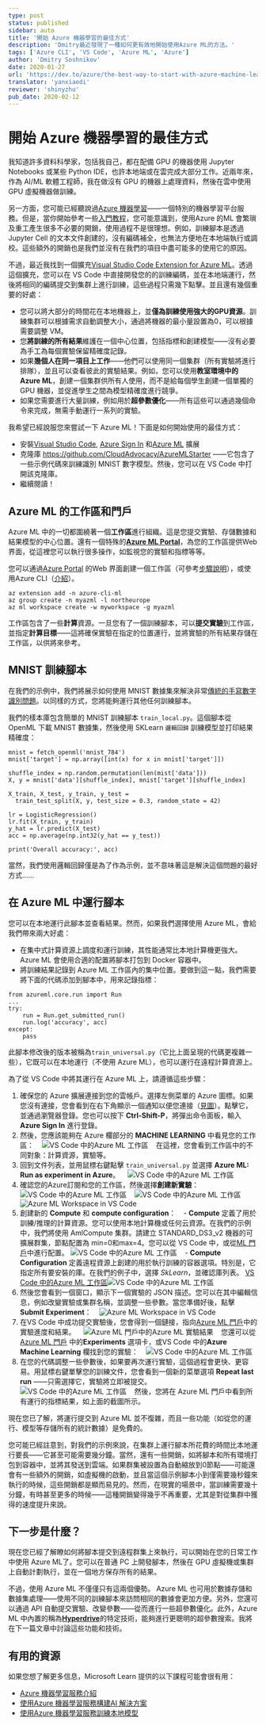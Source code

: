```yaml
---
type: post
status: published
sidebar: auto
title: '開始 Azure 機器學習的最佳方式'
description: 'Dmitry最近發現了一種如何更有效地開始使用Azure ML的方法。'
tags: ['Azure CLI', 'VS Code', 'Azure ML', 'Azure']
author: 'Dmitry Soshnikov'
date: 2020-01-27
url: 'https://dev.to/azure/the-best-way-to-start-with-azure-machine-learning-17jl'
translator: 'yanxiaodi'
reviewer: 'shinyzhu'
pub_date: 2020-02-12
---
```


# 開始 Azure 機器學習的最佳方式

<ContentMeta />

我知道許多資料科學家，包括我自己，都在配備 GPU 的機器使用 Jupyter Notebooks 或某些 Python IDE，也許本地端或在雲完成大部分工作。近兩年來，作為 AI/ML 軟體工程師，我在做沒有 GPU 的機器上處理資料，然後在雲中使用 GPU 虛擬機器做訓練。

另一方面，您可能已經聽說過[Azure 機器學習](https://docs.microsoft.com/azure/machine-learning/?WT.mc_id=azureselected-content31-xinglzhu)——一個特別的機器學習平台服務。但是，當你開始參考一些[入門教程](https://docs.microsoft.com/azure/machine-learning/tutorial-train-models-with-aml/?WT.mc_id=azureselected-content31-xinglzhu)，您可能意識到，使用Azure 的ML 會繁瑣及重工產生很多不必要的開銷，使用過程不是很理想。例如，訓練腳本是透過 Jupyter Cell 的文本文件創建的，沒有編碼補全，也無法方便地在本地端執行或調校。這些額外的開銷也是我們並沒有在我們的項目中盡可能多的使用它的原因。

不過，最近我找到一個擴充[Visual Studio Code Extension for Azure ML](https://marketplace.visualstudio.com/items?itemName=ms-toolsai.vscode-ai&WT.mc_id=azureselected-content31-xinglzhu#overview)。透過這個擴充，您可以在 VS Code 中直接開發您的的訓練編碼，並在本地端運行，然後將相同的編碼提交到集群上進行訓練，這些過程只需幾下點擊。並且還有幾個重要的好處：

- 您可以將大部分的時間花在本地機器上，並**僅為訓練使用強大的GPU資源**。訓練集群可以根據需求自動調整大小，通過將機器的最小量設置為0，可以根據需要調整 VM。
- 您**將訓練的所有結果**維護在一個中心位置，包括指標和創建模型——沒有必要為手工為每個實驗保留精確度記錄。
- 如果**幾個人在同一項目上工作**——他們可以使用同一個集群（所有實驗將進行排隊），並且可以查看彼此的實驗結果。例如，您可以使用**教室環境中的 Azure ML**，創建一個集群供所有人使用，而不是給每個學生創建一個單獨的 GPU 機器，並促進學生之間為模型精確度進行競爭。
- 如果您需要進行大量訓練，例如用於**超參數優化**——所有這些可以通過幾個命令來完成，無需手動運行一系列的實驗。

我希望已經說服您來嘗試一下 Azure ML！下面是如何開始使用的最佳方式：

- 安裝[Visual Studio Code](http://code.visualstudio.com/?WT.mc_id=azureselected-content31-xinglzhu), [Azure Sign In](https://marketplace.visualstudio.com/items?itemName=ms-vscode.azure-account&WT.mc_id=azureselected-content31-xinglzhu) 和[Azure ML](https://marketplace.visualstudio.com/items?itemName=ms-toolsai.vscode-ai&WT.mc_id=azureselected-content31-xinglzhu#overview) 擴展
- 克隆庫 https://github.com/CloudAdvocacy/AzureMLStarter ——它包含了一些示例代碼來訓練識別 MNIST 數字模型。然後，您可以在 VS Code 中打開該克隆庫。
- 繼續閱讀！

## Azure ML 的工作區和門戶

Azure ML 中的一切都圍繞著一個**工作區**進行組織。這是您提交實驗、存儲數據和結果模型的中心位置。還有一個特殊的[**Azure ML Portal**](http://ml.azure.com/?WT.mc_id=azureselected-content31-xinglzhu)，為您的工作區提供Web 界面，從這裡您可以執行很多操作，如監視您的實驗和指標等等。

您可以通過[Azure Portal](https://portal.azure.com/?WT.mc_id=azureselected-content31-xinglzhu) 的Web 界面創建一個工作區（可參考[步驟說明](https://docs.microsoft.com/azure/machine-learning/how-to-manage-workspace/?WT.mc_id=azureselected-content31-xinglzhu)），或使用Azure CLI（[介紹](https://docs.microsoft.com/en-us/azure/machine-learning/how-to-manage-workspace-cli/?WT.mc_id=azureselected-content31-xinglzhu)）。

```
az extension add -n azure-cli-ml
az group create -n myazml -l northeurope
az ml workspace create -w myworkspace -g myazml
```

工作區包含了一些**計算**資源。一旦您有了一個訓練腳本，可以**提交實驗**到工作區，並指定**計算目標**——這將確保實驗在指定的位置運行，並將實驗的所有結果存儲在工作區，以供將來參考。

## MNIST 訓練腳本

在我們的示例中，我們將展示如何使用 MNIST 數據集來解決非常[傳統的手寫數字識別問題](https://www.kaggle.com/c/digit-recognizer)。以同樣的方式，您將能夠運行其他任何訓練腳本。

我們的樣本庫包含簡單的 MNIST 訓練腳本 `train_local.py`。這個腳本從 OpenML 下載 MNIST 數據集，然後使用 SKLearn `邏輯回歸` 訓練模型並打印結果精確度：

```
mnist = fetch_openml('mnist_784')
mnist['target'] = np.array([int(x) for x in mnist['target']])

shuffle_index = np.random.permutation(len(mist['data']))
X, y = mnist['data'][shuffle_index], mnist['target'][shuffle_index]

X_train, X_test, y_train, y_test =
  train_test_split(X, y, test_size = 0.3, random_state = 42)

lr = LogisticRegression()
lr.fit(X_train, y_train)
y_hat = lr.predict(X_test)
acc = np.average(np.int32(y_hat == y_test))

print('Overall accuracy:', acc)
```

當然，我們使用邏輯回歸僅是為了作為示例，並不意味著這是解決這個問題的最好方式……

## 在 Azure ML 中運行腳本

您可以在本地運行此腳本並查看結果。然而，如果我們選擇使用 Azure ML，會給我們帶來兩大好處：

- 在集中式計算資源上調度和運行訓練，其性能通常比本地計算機更強大。 Azure ML 會使用合適的配置將腳本打包到 Docker 容器中。
- 將訓練結果記錄到 Azure ML 工作區內的集中位置。要做到這一點，我們需要將下面的代碼添加到腳本中，用來記錄指標：

```
from azureml.core.run import Run
...
try:
    run = Run.get_submitted_run()
    run.log('accuracy', acc)
except:
    pass
```

此腳本修改後的版本被稱為`train_universal.py`（它比上面呈現的代碼更複雜一些），它既可以在本地運行（不使用 Azure ML），也可以運行在遠程計算資源上。

為了從 VS Code 中將其運行在 Azure ML 上，請遵循這些步驟：

1. 確保您的 Azure 擴展連接到您的雲帳戶。選擇左側菜單的 Azure 圖標。如果您沒有連接，您會看到在右下角顯示一個通知以便您連接（[見圖](https://habrastorage.org/webt/7b/ii/u6/7biiu6ktpygayub0ff17-u36om4.png)）。點擊它，並通過瀏覽器登錄。您也可以按下 **Ctrl-Shift-P**，將彈出命令面板，輸入 **Azure Sign In** 進行登錄。
2. 然後，您應該能夠在 Azure 欄部分的 **MACHINE LEARNING** 中看見您的工作區：
   ![VS Code 中的Azure ML 工作區](https://res.cloudinary.com/practicaldev/image/fetch/s--db7R9m4s--/c_limit%2Cf_auto%2Cfl_progressive%2Cq_auto%2Cw_880/https://habrastorage.org/webt/uf/yu/da/ufyudahlxeed3roay5yppqu_cwq.png)
   在這裡，您會看到工作區中的不同對象：計算資源，實驗等。
3. 回到文件列表，並用鼠標右鍵點擊 `train_universal.py` 並選擇 **Azure ML: Run as experiment in Azure**。
   ![VS Code 中的Azure ML 工作區](https://res.cloudinary.com/practicaldev/image/fetch/s--GfBPAe07--/c_limit%2Cf_auto%2Cfl_progressive%2Cq_auto%2Cw_880/https://habrastorage.org/webt/x7/i7/ex/x7i7exvh6uatgqqmhvtte9u89ae.png)
4. 確認您的Azure訂閱和您的工作區，然後選擇**創建新實驗**：
   ![VS Code 中的Azure ML 工作區](https://res.cloudinary.com/practicaldev/image/fetch/s--yUX026iW--/c_limit%2Cf_auto%2Cfl_progressive%2Cq_auto%2Cw_880/https://habrastorage.org/webt/uq/p1/l1/uqp1l1mazrais_juw3zcfegnyds.png)
   ![VS Code 中的Azure ML 工作區](https://res.cloudinary.com/practicaldev/image/fetch/s--uYXYdSal--/c_limit%2Cf_auto%2Cfl_progressive%2Cq_auto%2Cw_880/https://habrastorage.org/webt/hk/of/ff/hkofffhrmy-mapz-zybagzi5pj4.png)
   ![Azure ML Workspace in VS Code](https://res.cloudinary.com/practicaldev/image/fetch/s--uppA0zaX--/c_limit%2Cf_auto%2Cfl_progressive%2Cq_auto%2Cw_880/https://habrastorage.org/webt/hd/nb/0c/hdnb0clmrgnq534iaktd20q8w2u.png)
5. 創建新的 **Compute** 和 **compute configuration**：
   - **Compute** 定義了用於訓練/推理的計算資源。您可以使用本地計算機或任何云資源。在我們的示例中，我們將使用 AmlCompute 集群。請建立 STANDARD_DS3_v2 機器的可擴展群集，節點配置為 min=0和max=4。您可以從 VS Code 中，或從[ML 門戶](http://ml.azure.com/?WT.mc_id=azureselected-content31-xinglzhu)中進行配置。 ![VS Code 中的Azure ML 工作區](https://res.cloudinary.com/practicaldev/image/fetch/s---rv4Ptrh--/c_limit%2Cf_auto%2Cfl_progressive%2Cq_auto%2Cw_880/https://habrastorage.org/webt/az/qq/tt/azqqttrje6jx8nsepdycwtosh04.png)
   - **Compute Configuration** 定義遠程資源上創建的用於執行訓練的容器選項。特別是，它指定所有要安裝的庫。在我們的例子中，選擇 *SkLearn*，並確認庫列表。 [VS Code 中的Azure ML 工作區](https://res.cloudinary.com/practicaldev/image/fetch/s--jmmNby__--/c_limit%2Cf_auto%2Cfl_progressive%2Cq_auto%2Cw_880/https://habrastorage.org/webt/0x/wv/u_/0xwvu_iu7tovivowbhmrbjkml2m.png)![VS Code 中的Azure ML 工作區](https://res.cloudinary.com/practicaldev/image/fetch/s--FaXAgED7--/c_limit%2Cf_auto%2Cfl_progressive%2Cq_auto%2Cw_880/https://habrastorage.org/webt/fx/t-/hv/fxt-hvhaeanmz6_ztcoh1q5tc8u.png)
6. 然後您會看到一個窗口，顯示下一個實驗的 JSON 描述。您可以在其中編輯信息，例如改變實驗或集群名稱，並調整一些參數。當您準備好後，點擊 **Submit Experiment**：
   ![Azure ML Workspace in VS Code](https://res.cloudinary.com/practicaldev/image/fetch/s--joFeivEz--/c_limit%2Cf_auto%2Cfl_progressive%2Cq_auto%2Cw_880/https://habrastorage.org/webt/vj/r0/6_/vjr06_o6idgburn_bs84xtau7qe.png)
7. 在VS Code 中成功提交實驗後，您會得到一個鏈接，指向[Azure ML 門戶](http://ml.azure.com/?WT.mc_id=azureselected-content31-xinglzhu)中的實驗進度和結果。
   ![Azure ML 門戶中的Azure ML 實驗結果](https://res.cloudinary.com/practicaldev/image/fetch/s--2oWg9AGT--/c_limit%2Cf_auto%2Cfl_progressive%2Cq_auto%2Cw_880/https://habrastorage.org/webt/_2/dc/mg/_2dcmguwlzuegyt8feqtmy2fyfg.png)
   您還可以從[Azure ML 門戶](http://ml.azure.com/?WT.mc_id=azureselected-content31-xinglzhu) 中的**Experiments** 選項卡，或VS Code 中的**Azure Machine Learning** 欄找到您的實驗：
   ![VS Code 中的Azure ML 工作區](https://res.cloudinary.com/practicaldev/image/fetch/s--ZOptBzGn--/c_limit%2Cf_auto%2Cfl_progressive%2Cq_auto%2Cw_880/https://habrastorage.org/webt/sf/aj/zi/sfajzixi7onq59cbfgnjzq2ay7u.png)
8. 在您的代碼調整一些參數後，如果要再次運行實驗，這個過程會更快、更容易。用鼠標右鍵單擊您的訓練文件，您會看到一個新的菜單選項 **Repeat last run** ——只需選擇它，實驗將立即被提交。
   ![VS Code 中的Azure ML 工作區](https://res.cloudinary.com/practicaldev/image/fetch/s--o_ITr5kJ--/c_limit%2Cf_auto%2Cfl_progressive%2Cq_auto%2Cw_880/https://habrastorage.org/webt/uh/u0/vg/uhu0vgjdtifxczq6saeerxhsdys.png)
   然後，您將在 Azure ML 門戶中看到所有運行的指標結果，如上面的截圖所示。

現在您已了解，將運行提交到 Azure ML 並不復雜，而且一些功能（如從您的運行、模型等存儲所有的統計數據）是免費的。

您可能已經註意到，對我們的示例來說，在集群上運行腳本所花費的時間比本地運行要長——它甚至可能需要幾分鐘。當然，還有一些開銷，如將腳本和所有環境打包到容器中，並將其發送到雲端。如果群集被設置為自動縮放到0節點——可能還會有一些額外的開銷，如虛擬機的啟動，並且當這個示例腳本小到僅需要幾秒鐘來執行的時候，這些開銷都是顯而易見的。然而，在現實的場景中，當訓練需要幾十分鐘，有時甚至更多的時候——這種開銷變得幾乎不再重要，尤其是對從集群中獲得的速度提升來說。

## 下一步是什麼？

現在您已經了解瞭如何將腳本提交到遠程群集上來執行，可以開始在您的日常工作中使用 Azure ML了。您可以在普通 PC 上開發腳本，然後在 GPU 虛擬機或集群上自動計劃執行，並在一個地方保存所有的結果。

不過，使用 Azure ML 不僅僅只有這兩個優勢。 Azure ML 也可用於數據存儲和數據集處理——使用不同的訓練腳本來訪問相同的數據會更加方便。另外，您還可以通過 API 自動提交實驗、改變參數——從而進行一些超參數優化。此外，Azure ML 中內置的稱為[**Hyperdrive**](https://docs.microsoft.com/azure/machine-learning/how-to-tune-hyperparameters/?WT.mc_id=azureselected-content31-xinglzhu)的特定技術，能夠進行更聰明的超參數搜索。我將在下一篇文章中討論這些功能和技術。

## 有用的資源

如果您想了解更多信息，Microsoft Learn 提供的以下課程可能會很有用：

- [Azure 機器學習服務介紹](https://docs.microsoft.com/learn/modules/intro-to-azure-machine-learning-service/?WT.mc_id=azureselected-content31-xinglzhu)
- [使用Azure 機器學習服務構建AI 解決方案](https://docs.microsoft.com/ru-ru/learn/paths/build-ai-solutions-with-azure-ml-service/?WT.mc_id=azureselected-content31-xinglzhu)
- [使用Azure 機器學習服務訓練本地模型](https://docs.microsoft.com/ru-ru/learn/modules/train-local-model-with-azure-mls/?WT.mc_id=azureselected-content31-xinglzhu)

